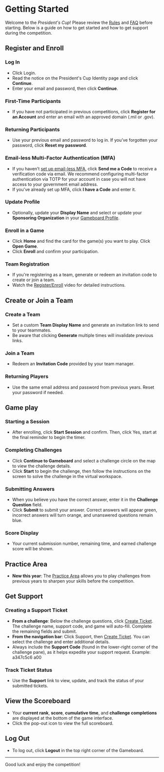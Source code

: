 # Getting Started

Welcome to the _President's Cup_! Please review the [Rules](https://presidentscup.cisa.gov/#rules) and [FAQ](https://presidentscup.cisa.gov/#faq) before starting. Below is a guide on how to get started and how to get support during the competition.

## Register and Enroll

### Log In
- Click Login. 
-	Read the notice on the President's Cup Identity page and click **Continue**.
-	Enter your email and password, then click **Continue**.
### First-Time Participants
-	If you have not participated in previous competitions, click **Register for an Account** and enter an email with an approved domain (.mil or .gov).
### Returning Participants
-	Use your previous email and password to log in. If you’ve forgotten your password, click **Reset my password**.
### Email-less Multi-Factor Authentication (MFA)
-	If you haven’t [set up email-less MFA](https://presidentscup.cisa.gov/#q30), click **Send me a Code** to receive a verification code via email. We recommend configuring multi-factor authentication via TOTP for your account in case you will not have access to your government email address.
-	If you've already set up MFA, click **I have a Code** and enter it.
### Update Profile
-	Optionally, update your **Display Name** and select or update your **Sponsoring Organization** in your [Gameboard Profile](https://presidentscup.cisa.gov/gb/user/profile).
### Enroll in a Game
-	Click **Home** and find the card for the game(s) you want to play. Click **Open Game**.
-	Click **Enroll** and confirm your participation.
### Team Registration
-	If you're registering as a team, generate or redeem an invitation code to create or join a team.
-	Watch the [Register/Enroll](https://presidentscup.cisa.gov/#media) video for detailed instructions. 

## Create or Join a Team

### Create a Team
- Set a custom **Team Display Name** and generate an invitation link to send to your teammates.
-	Be aware that clicking **Generate** multiple times will invalidate previous links.
### Join a Team
-	Redeem an **Invitation Code** provided by your team manager.
### Returning Players
-	Use the same email address and password from previous years. Reset your password if needed.

## Game play

### Starting a Session
-	After enrolling, click **Start Session** and confirm. Then, click Yes, start at the final reminder to begin the timer.
### Completing Challenges
-	Click **Continue to Gameboard** and select a challenge circle on the map to view the challenge details.
-	Click **Start** to begin the challenge, then follow the instructions on the screen to solve the challenge in the virtual workspace.
### Submitting Answers
-	When you believe you have the correct answer, enter it in the **Challenge Question** field.
-	Click **Submit** to submit your answer. Correct answers will appear green, incorrect answers will turn orange, and unanswered questions remain blue.
### Score Display
-	Your current submission number, remaining time, and earned challenge score will be shown.

## Practice Area

- **New this year**: The [Practice Area](https://presidentscup.cisa.gov/gb/practice) allows you to play challenges from previous years to sharpen your skills before the competition.

## Get Support

### Creating a Support Ticket
-	**From a challenge**: Below the challenge questions, click [Create Ticket](https://presidentscup.cisa.gov/gb/support/tickets). The challenge name, support code, and game will auto-fill. Complete the remaining fields and submit.
-	**From the navigation bar**: Click Support, then [Create Ticket](https://presidentscup.cisa.gov/gb/support/tickets). You can select the challenge and enter additional details.
-	Always include the **Support Code** (found in the lower-right corner of the challenge pane), as it helps expedite your support request.	Example: a347c5c6  a00
### Track Ticket Status
-	Use the **Support** link to view, update, and track the status of your submitted tickets.

## View the Scoreboard

-	Your **current rank**, **score**, **cumulative time**, and **challenge completions** are displayed at the bottom of the game interface.
-	Click the pop-out icon to view the full scoreboard.

## Log Out

-	To log out, click **Logout** in the top right corner of the Gameboard.
_____
Good luck and enjoy the competition!
